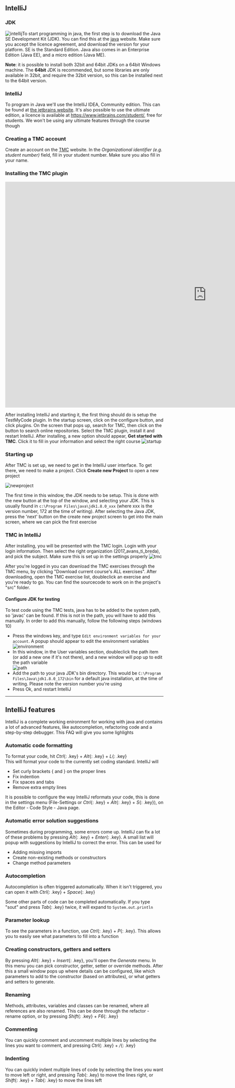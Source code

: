 ## IntelliJ

### JDK

![intellij](images/intellij.png?right)To start programming in java, the first step is to download the Java SE Development Kit (JDK). You can find this at the [java](http://www.oracle.com/technetwork/java/javase/downloads/jdk8-downloads-2133151.html) website. Make sure you accept the licence agreement, and download the version for your platform. SE is the Standard Edition. Java also comes in an Enterprise Edition (Java EE), and a micro edition (Java ME).

**Note**: it is possible to install both 32bit and 64bit JDKs on a 64bit Windows machine. The **64bit** JDK is recommended, but some libraries are only available in 32bit, and require the 32bit version, so this can be installed next to the 64bit version.

### IntelliJ

To program in Java we'll use the IntelliJ IDEA, Community edition. This can be found at [the jetbrains website](https://www.jetbrains.com/idea/download/#section=windows). It's also possible to use the ultimate edition, a licence is available at https://www.jetbrains.com/student/, free for students. We won't be using any ultimate features through the course though

### Creating a TMC account

Create an account on the [TMC](https://tmc.mooc.fi) website. In the *Organizational identifier (e.g. student number)* field, fill in your student number. Make sure you also fill in your name.

### Installing the TMC plugin

<iframe id="kaltura_player" src="https://cdnapisec.kaltura.com/p/2056781/sp/205678100/embedIframeJs/uiconf_id/34305081/partner_id/2056781?iframeembed=true&playerId=kaltura_player&entry_id=1_9js76cqo&flashvars[streamerType]=auto&amp;flashvars[localizationCode]=en&amp;flashvars[leadWithHTML5]=true&amp;flashvars[sideBarContainer.plugin]=true&amp;flashvars[sideBarContainer.position]=left&amp;flashvars[sideBarContainer.clickToClose]=true&amp;flashvars[chapters.plugin]=true&amp;flashvars[chapters.layout]=vertical&amp;flashvars[chapters.thumbnailRotator]=false&amp;flashvars[streamSelector.plugin]=true&amp;flashvars[EmbedPlayer.SpinnerTarget]=videoHolder&amp;flashvars[dualScreen.plugin]=true&amp;&wid=1_wats2otg" width="1280" height="720" allowfullscreen webkitallowfullscreen mozAllowFullScreen allow="autoplay *; fullscreen *; encrypted-media *" frameborder="0" title="Kaltura Player"></iframe>


After installing IntelliJ and starting it, the first thing should do is setup the TestMyCode plugin. In the startup screen, click on the configure button, and click plugins. On the screen that pops up, search for TMC, then click on the button to search online repositories. Select the TMC plugin, install it and restart IntelliJ. After installing, a new option should appear, **Get started with TMC**. Click it to fill in your information and select the right course
![startup](images/intellij_startup.png)

### Starting up

After TMC is set up, we need to get in the IntelliJ user interface. To get there, we need to make a project. Click **Create new Project** to open a new project

![newproject](images/intellij_newproject.png)

The first time in this window, the JDK needs to be setup. This is done with the new button at the top of the window, and selecting your JDK. This is usually found in `c:\Program Files\java\jdk1.8.0_xxx` (where xxx is the version number, 172 at the time of writing). After selecting the Java JDK, press the 'next' button on the create new project screen to get into the main screen, where we can pick the first exercise

### TMC in IntelliJ

After installing, you will be presented with the TMC login. Login with your  login information. Then select the right organization (2017_avans_ti_breda), and pick the subject. Make sure this is set up in the settings properly
![tmc](images/intellij_tmc.png)

After you're logged in you can download the TMC exercises through the TMC menu, by clicking "Download current course's ALL exercises". After downloading, open the TMC exercise list, doubleclick an exercise and you're ready to go. You can find the sourcecode to work on in the project's "src" folder.

#### Configure JDK for testing

To test code using the TMC tests, java has to be added to the system path, so 'javac' can be found. If this is not in the path, you will have to add this manually. In order to add this manually, follow the following steps (windows 10)

- Press the windows key, and type `Edit environment variables for your account`. A popup should appear to edit the environment variables
  ![environment](images/intellij_environment.png)
- In this window, in the User variables section, doubleclick the path item (or add a new one if it's not there), and a new window will pop up to edit the path variable  
  ![path](images/intellij_path.png)
- Add the path to your java JDK's bin directory. This would be `C:\Program Files\Java\jdk1.8.0_172\bin` for a default java installation, at the time of writing. Please note the version number you're using
- Press Ok, and restart IntelliJ

---

## IntelliJ features

IntelliJ is a complete working enironment for working with java and contains a lot of advanced features, like autocompletion, refactoring code and a step-by-step debugger. This FAQ will give you some lighlights

### Automatic code formatting

To format your code, hit *Ctrl*{: .key} + *Alt*{: .key} + *L*{: .key}  
This will format your code to the currently set coding standard. IntelliJ will

* Set curly brackets { and } on the proper lines
* Fix indention
* Fix spaces and tabs
* Remove extra empty lines

It is possible to configure the way IntelliJ reformats your code, this is done in the settings menu (File-Settings or *Ctrl*{: .key} + *Alt*{: .key} + *S*{: .key}), on the Editor - Code Style - Java page.

### Automatic error solution suggestions

Sometimes during programming, some errors come up. IntelliJ can fix a lot of these problems by pressing *Alt*{: .key} + *Enter*{: .key}. A small list will popup with suggestions by IntelliJ to correct the error. This can be used for

* Adding missing imports
* Create non-existing methods or constructors
* Change method parameters

### Autocompletion

Autocompletion is often triggered automatically. When it isn't triggered, you can open it with *Ctrl*{: .key} + *Space*{: .key}

Some other parts of code can be completed automatically. If you type "sout" and press *Tab*{: .key} twice, it will expand to `System.out.println`

### Parameter lookup

To see the parameters in a function, use *Ctrl*{: .key} + *P*{: .key}. This allows you to easily see what parameters to fill into a function

### Creating constructors, getters and setters

By pressing *Alt*{: .key} + *Insert*{: .key}, you'll open the *Generate* menu. In this menu you can pick constructor, getter, setter or override methods. After this a small window pops up where details can be configured, like which parameters to add to the constructor (based on attributes), or what getters and setters to generate.

### Renaming

Methods, attributes, variables and classes can be renamed, where all references are also renamed. This can be done through the refactor - rename option, or by pressing *Shift*{: .key} + *F6*{: .key}

### Commenting

You can quickly comment and uncomment multiple lines by selecting the lines you want to comment, and pressing *Ctrl*{: .key} + */*{: .key}

### Indenting

You can quickly indent multiple lines of code by selecting the lines you want to move left or right, and pressing *Tab*{: .key} to move the lines right, or *Shift*{: .key} + *Tab*{: .key} to move the lines left

